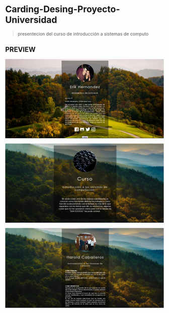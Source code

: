 # Carding-Desing-Proyecto-Universidad
 > presentecion del curso de  introducción a sistemas de computo
 
 
## PREVIEW

![](index.png)

![](curso.png)

![](harold2.png)
 
 
